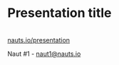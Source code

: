 # Presentation title

<br>[nauts.io/presentation](http://nauts.io/presentation)

Naut #1 - [naut1@nauts.io](mailto:naut1@nauts.io)
